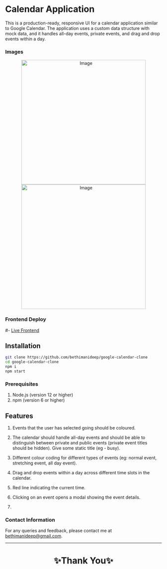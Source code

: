 # Calendar Application

This is a production-ready, responsive UI for a calendar application similar to Google Calendar. The application uses a custom data structure with mock data, and it handles all-day events, private events, and drag and drop events within a day.

### Images


<p align="center">
<img src="https://drive.google.com/uc?id=1dJxCvNHkRqvCRlbJbft1F_ioT-O5Afv4" alt="Image" width="400" />
 <img src="https://drive.google.com/uc?id=1k238g1pEKFIJ5V380C_MtYbrwKjOuLae" alt="Image" width="400" />

</p>

### Frontend Deploy
#-  [Live Frontend](https://google-calendar-clone-three.vercel.app/) 
 

## Installation
   ```bash
  git clone https://github.com/bethimanideep/google-calendar-clone
  cd google-calendar-clone
  npm i
  npm start
   ```
### Prerequisites

1. Node.js (version 12 or higher)
2. npm (version 6 or higher)

## Features

1. Events that the user has selected going should be coloured.
2. The calendar should handle all-day events and should be able to distinguish between private and public events (private event titles should be hidden). Give some static title (eg - busy).
3. Different colour coding for different types of events (eg: normal event, stretching event, all day event).
4. Drag and drop events within a day across different time slots in the calendar.
5. Red line indicating the current time.
6. Clicking on an event opens a modal showing the event details.

7. 
### Contact Information

For any queries and feedback, please contact me at [bethimanideep@gmail.com](mailto:bethimanideep@gmail.com).

---

<h1 align="center">✨Thank You✨</h1>
